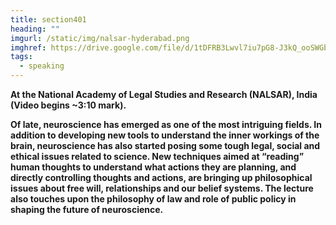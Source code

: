 ```yaml
---
title: section401
heading: ""
imgurl: /static/img/nalsar-hyderabad.png
imghref: https://drive.google.com/file/d/1tDFRB3Lwvl7iu7pG8-J3kQ_ooSWGbEVZ/view?usp=sharing
tags:
  - speaking
---
```

**At the National Academy of Legal Studies and Research (NALSAR), India (Video begins ~3:10 mark).** 

**Of late, neuroscience has emerged as one of the most intriguing fields. In addition to developing new tools to understand the inner workings of the brain, neuroscience has also started posing some tough legal, social and ethical issues related to science. New techniques aimed at “reading” human thoughts to understand what actions they are planning, and directly controlling thoughts and actions, are bringing up philosophical issues about free will, relationships and our belief systems. The lecture also touches upon the philosophy of law and role of public policy in shaping the future of neuroscience.**